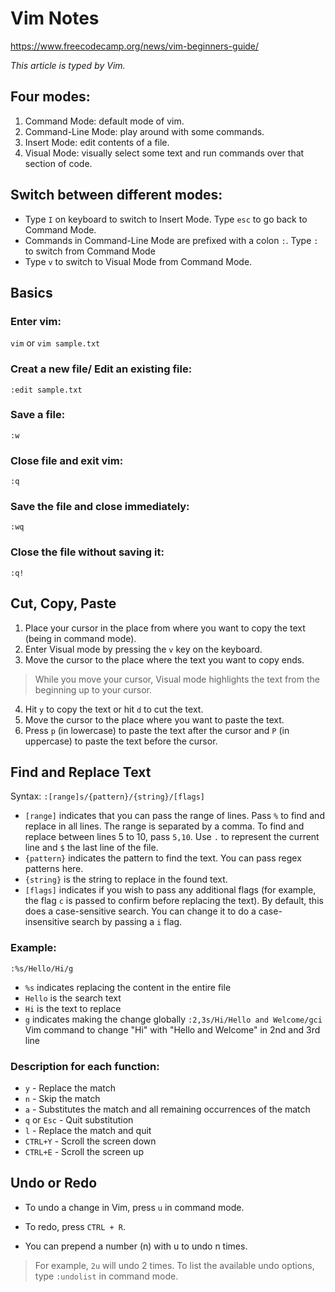 # Vim Notes
https://www.freecodecamp.org/news/vim-beginners-guide/

_This article is typed by Vim._

## Four modes:
1. Command Mode: default mode of vim.
2. Command-Line Mode: play around with some commands.
3. Insert Mode: edit contents of a file.
4. Visual Mode: visually select some text and run commands over that section of code.

## Switch between different modes:
* Type `I` on keyboard to switch to Insert Mode. Type `esc` to go back to Command Mode.
* Commands in Command-Line Mode are prefixed with a colon `:`. Type `:` to switch from Command Mode
* Type `v` to switch to Visual Mode from Command Mode.

## Basics
### Enter vim:
`vim` or `vim sample.txt`

### Creat a new file/ Edit an existing file:
`:edit sample.txt`
### Save a file:
`:w`

### Close file and exit vim:
`:q`
### Save the file and close immediately:
`:wq`
### Close the file without saving it:
`:q!`

## Cut, Copy, Paste
1. Place your cursor in the place from where you want to copy the text (being in command mode).
2. Enter Visual mode by pressing the `v` key on the keyboard.
3. Move the cursor to the place where the text you want to copy ends.
> While you move your cursor, Visual mode highlights the text from the beginning up to your cursor.
4. Hit `y` to copy the text or hit `d` to cut the text.
5. Move the cursor to the place where you want to paste the text.
6. Press `p` (in lowercase) to paste the text after the cursor and `P` (in uppercase) to paste the text before the cursor.

## Find and Replace Text
Syntax: `:[range]s/{pattern}/{string}/[flags]`
* `[range]` indicates that you can pass the range of lines. Pass `%` to find and replace in all lines. The range is separated by a comma. To find and replace between lines 5 to 10, pass `5,10`. Use `.` to represent the current line and `$` the last line of the file.
* `{pattern}` indicates the pattern to find the text. You can pass regex patterns here.
* `{string}` is the string to replace in the found text.  
* `[flags]` indicates if you wish to pass any additional flags (for example, the flag `c` is passed to confirm before replacing the text). By default, this does a case-sensitive search. You can change it to do a case-insensitive search by passing a `i` flag.

### Example:
`:%s/Hello/Hi/g`
* `%s` indicates replacing the content in the entire file
* `Hello` is the search text
* `Hi` is the text to replace
* `g` indicates making the change globally
`:2,3s/Hi/Hello and Welcome/gci`
Vim command to change "Hi" with "Hello and Welcome" in 2nd and 3rd line

### Description for each function:
* `y` - Replace the match
* `n` - Skip the match
* `a` - Substitutes the match and all remaining occurrences of the match
* `q` or `Esc` - Quit substitution
* `l` - Replace the match and quit
* `CTRL+Y` - Scroll the screen down
* `CTRL+E` - Scroll the screen up

## Undo or Redo
* To undo a change in Vim, press `u` in command mode.
* To redo, press `CTRL + R`.

* You can prepend a number (n) with u to undo n times.
> For example, `2u` will undo 2 times.
> To list the available undo options, type `:undolist` in command mode.

